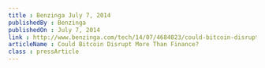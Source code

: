 ```yaml
---
title : Benzinga July 7, 2014
publishedBy : Benzinga
publishedOn : July 7, 2014
link : http://www.benzinga.com/tech/14/07/4684023/could-bitcoin-disrupt-more-than-finance
articleName : Could Bitcoin Disrupt More Than Finance?
class : pressArticle
---
```

